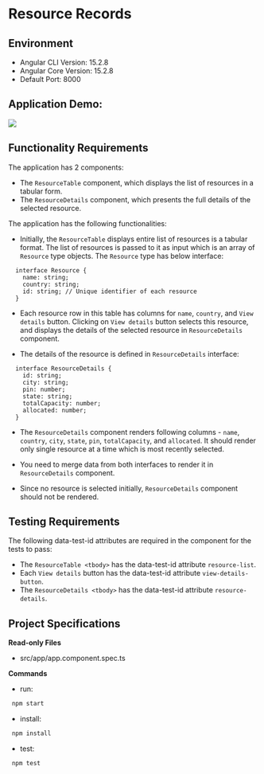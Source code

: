# Resource Records

## Environment 

- Angular CLI Version: 15.2.8
- Angular Core Version: 15.2.8
- Default Port: 8000

## Application Demo:

![](https://hrcdn.net/s3_pub/istreet-assets/1BmJlzr9CTyiszlaEwql1g/resourceRecords.gif)

## Functionality Requirements

The application has 2 components:
- The `ResourceTable` component, which displays the list of resources in a tabular form.
- The `ResourceDetails` component, which presents the full details of the selected resource.

The application has the following functionalities:

- Initially, the `ResourceTable` displays entire list of resources is a tabular format. The list of resources is passed to it as input which is an array of `Resource` type objects. The `Resource` type has below interface:

```
  interface Resource {
    name: string;
    country: string;
    id: string; // Unique identifier of each resource
  }
```

- Each resource row in this table has columns for `name`, `country`, and `View details` button. Clicking on `View details` button selects this resource, and displays the details of the selected resource in `ResourceDetails` component.

- The details of the resource is defined in `ResourceDetails` interface:

```
  interface ResourceDetails {
    id: string;
    city: string;
    pin: number;
    state: string;
    totalCapacity: number;
    allocated: number;
  }
```
- The `ResourceDetails` component renders following columns - `name`, `country`, `city`, `state`, `pin`, `totalCapacity`, and `allocated`. It should render only single resource at a time which is most recently selected.

- You need to merge data from both interfaces to render it in `ResourceDetails` component.

- Since no resource is selected initially, `ResourceDetails` component should not be rendered.

## Testing Requirements

The following data-test-id attributes are required in the component for the tests to pass:

- The `ResourceTable <tbody>` has the data-test-id attribute `resource-list`.
- Each `View details` button has the data-test-id attribute `view-details-button`.
- The `ResourceDetails <tbody>` has the data-test-id attribute `resource-details`.

## Project Specifications

**Read-only Files**
- src/app/app.component.spec.ts

**Commands**
- run: 
```bash
 npm start
```
- install: 
```bash
 npm install
```
- test: 
```bash
 npm test
```
